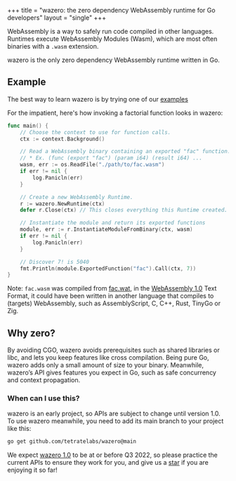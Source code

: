 +++
title = "wazero: the zero dependency WebAssembly runtime for Go developers"
layout = "single"
+++

WebAssembly is a way to safely run code compiled in other languages. Runtimes
execute WebAssembly Modules (Wasm), which are most often binaries with a
`.wasm` extension.

wazero is the only zero dependency WebAssembly runtime written in Go.

## Example

The best way to learn wazero is by trying one of our [examples][1]

For the impatient, here's how invoking a factorial function looks in wazero:

```go
func main() {
	// Choose the context to use for function calls.
	ctx := context.Background()

	// Read a WebAssembly binary containing an exported "fac" function.
	// * Ex. (func (export "fac") (param i64) (result i64) ...
	wasm, err := os.ReadFile("./path/to/fac.wasm")
	if err != nil {
		log.Panicln(err)
	}

	// Create a new WebAssembly Runtime.
	r := wazero.NewRuntime(ctx)
	defer r.Close(ctx) // This closes everything this Runtime created.

	// Instantiate the module and return its exported functions
	module, err := r.InstantiateModuleFromBinary(ctx, wasm)
	if err != nil {
		log.Panicln(err)
	}

	// Discover 7! is 5040
	fmt.Println(module.ExportedFunction("fac").Call(ctx, 7))
}
```

Note: `fac.wasm` was compiled from [fac.wat][2], in the [WebAssembly 1.0][3]
Text Format, it could have been written in another language that compiles to
(targets) WebAssembly, such as AssemblyScript, C, C++, Rust, TinyGo or Zig.

## Why zero?

By avoiding CGO, wazero avoids prerequisites such as shared libraries or libc,
and lets you keep features like cross compilation. Being pure Go, wazero adds
only a small amount of size to your binary. Meanwhile, wazero’s API gives
features you expect in Go, such as safe concurrency and context propagation.

### When can I use this?

wazero is an early project, so APIs are subject to change until version 1.0.
To use wazero meanwhile, you need to add its main branch to your project like
this:

```bash
go get github.com/tetratelabs/wazero@main
```

We expect [wazero 1.0][4] to be at or before Q3 2022, so please practice the
current APIs to ensure they work for you, and give us a [star][5] if you are
enjoying it so far!

[1]: https://github.com/tetratelabs/wazero/blob/main/examples
[2]: https://github.com/tetratelabs/wazero/blob/main/internal/integration_test/post1_0/multi-value/testdata/fac.wat
[3]: https://www.w3.org/TR/2019/REC-wasm-core-1-20191205/
[4]: https://github.com/tetratelabs/wazero/issues/506
[5]: https://github.com/tetratelabs/wazero/stargazers

